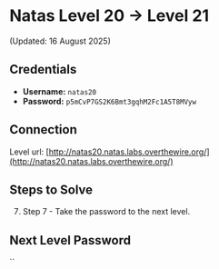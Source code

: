 # Natas Level 20 → Level 21
(Updated: 16 August 2025)

## Credentials
- **Username:** `natas20`
- **Password:** `p5mCvP7GS2K6Bmt3gqhM2Fc1A5T8MVyw`

## Connection
Level url: [http://natas20.natas.labs.overthewire.org/](http://natas20.natas.labs.overthewire.org/)

## Steps to Solve

7. Step 7 - Take the password to the next level.

## Next Level Password
``